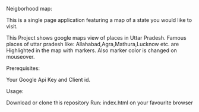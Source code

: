 Neigborhood map:


This is a single page application featuring a map of a state you would like to visit. 

This Project shows google maps view of places in Uttar Pradesh.
Famous places of uttar pradesh like:
Allahabad,Agra,Mathura,Lucknow etc. are Highlighted in the map with markers.
Also marker color is changed on mouseover.

Prerequisites:

Your Google Api Key and Client id.

Usage:

Download or clone this repository
Run: index.html on your favourite browser

